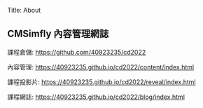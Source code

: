 Title: About

## CMSimfly 內容管理網誌

課程倉儲: <a href="https://github.com/40923235/cd2022">https://github.com/40923235/cd2022</a>

內容管理: <a href="https://40923235.github.io/cd2022/content/index.html">https://40923235.github.io/cd2022/content/index.html</a>

課程投影片: <a href="https://40923235.github.io/cd2022/reveal/index.html">https://40923235.github.io/cd2022/reveal/index.html</a>

課程網誌: <a href="https://40923235.github.io/cd2022/blog/index.html">https://40923235.github.io/cd2022/blog/index.html</a>









